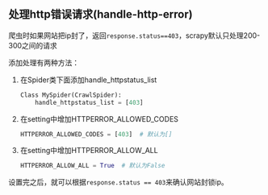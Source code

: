 ## 处理http错误请求(handle-http-error)

爬虫时如果网站把ip封了，返回`response.status==403`，scrapy默认只处理200-300之间的请求

添加处理有两种方法：
1. 在Spider类下面添加handle_httpstatus_list
    ```python
    Class MySpider(CrawlSpider):
        handle_httpstatus_list = [403]
    ```
2. 在setting中增加HTTPERROR_ALLOWED_CODES
    ```python
    HTTPERROR_ALLOWED_CODES = [403]  # 默认为[]
    ```
3. 在setting中增加HTTPERROR_ALLOW_ALL
    ```python
    HTTPERROR_ALLOW_ALL = True  # 默认为False
    ```

设置完之后，就可以根据`response.status == 403`来确认网站封锁ip。